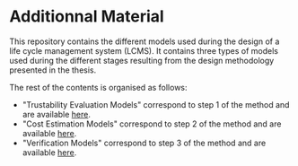 # Additionnal Material

This repository contains the different models used during the design of a life cycle management system (LCMS).
It contains three types of models used during the different stages resulting from the design methodology presented in the thesis.

The rest of the contents is organised as follows:
* "Trustability Evaluation Models" correspond to step 1 of the method and are available [here](https://github.com/meremST/phd_additional_material/tree/main/Trustability%20Evaluation%20Models).
* "Cost Estimation Models" correspond to step 2 of the method and are available [here](https://github.com/meremST/phd_additional_material/tree/main/Cost%20Estimation%20Models).
* "Verification Models" correspond to step 3 of the method and are available [here](https://github.com/meremST/phd_additional_material/tree/main/Verification%20Models).

